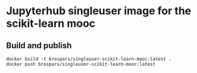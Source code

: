 # Jupyterhub singleuser image for the scikit-learn mooc

## Build and publish

```shell
docker build -t brospars/singleuser-scikit-learn-mooc:latest .
docker push brospars/singleuser-scikit-learn-mooc:latest
```